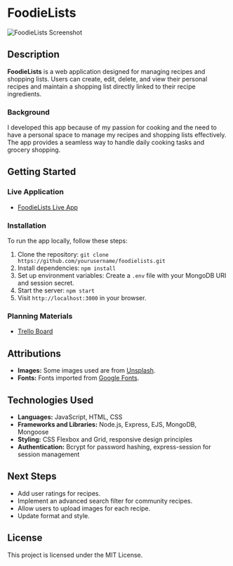 # FoodieLists

![FoodieLists Screenshot](FoodieListApp.png) 

## Description
**FoodieLists** is a web application designed for managing recipes and shopping lists. Users can create, edit, delete, and view their personal recipes and maintain a shopping list directly linked to their recipe ingredients.

### Background
I developed this app because of my passion for cooking and the need to have a personal space to manage my recipes and shopping lists effectively. The app provides a seamless way to handle daily cooking tasks and grocery shopping.

## Getting Started
### Live Application
- [FoodieLists Live App](link-to-deployed-app) 

### Installation
To run the app locally, follow these steps:
1. Clone the repository: `git clone https://github.com/yourusername/foodielists.git`
2. Install dependencies: `npm install`
3. Set up environment variables: Create a `.env` file with your MongoDB URI and session secret.
4. Start the server: `npm start`
5. Visit `http://localhost:3000` in your browser.

### Planning Materials
- [Trello Board](https://trello.com/b/Mf2cyz1z/recipe-manager-app) 

## Attributions
- **Images:** Some images used are from [Unsplash](https://unsplash.com/).
- **Fonts:** Fonts imported from [Google Fonts](https://fonts.google.com/).

## Technologies Used
- **Languages:** JavaScript, HTML, CSS
- **Frameworks and Libraries:** Node.js, Express, EJS, MongoDB, Mongoose
- **Styling:** CSS Flexbox and Grid, responsive design principles
- **Authentication:** Bcrypt for password hashing, express-session for session management

## Next Steps
- Add user ratings for recipes.
- Implement an advanced search filter for community recipes.
- Allow users to upload images for each recipe.
- Update format and style.

## License
This project is licensed under the MIT License.
